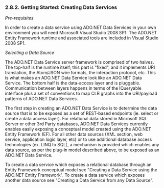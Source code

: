 <div id="installusadogetstart" class="section">

<div class="titlepage">

<div>

<div>

### 2.8.2. Getting Started: Creating Data Services

</div>

</div>

</div>

<span class="emphasis">*Pre-requisites*</span>

In order to create a data service using ADO.NET Data Services in your
own environment you will need Microsoft Visual Studio 2008 SP1. The
ADO.NET Entity Framework runtime and associated tools are included in
Visual Studio 2008 SP1.

<span class="emphasis">*Selecting a Data Source*</span>

The ADO.NET Data Service server framework is comprised of two halves.
The top-half is the runtime itself; this part is "fixed", and it
implements URI translation, the Atom/JSON wire formats, the interaction
protocol, etc. This is what makes an ADO.NET Data Service look like an
ADO.NET Data Service. The bottom half is the data-access layer and is
pluggable. Communication between layers happens in terms of the
IQueryable interface plus a set of conventions to map CLR graphs into
the URI/payload patterns of ADO.NET Data Services.

The first step in creating an ADO.NET Data Service is to determine the
data source that is to be exposed as a set of REST-based endpoints (ie.
select or create a data access layer). For relational data stored in
Microsoft SQL Server or other 3rd Party databases, ADO.NET Data Services
currently enables easily exposing a conceptual model created using the
ADO.NET Entity Framework (EF). For all other data sources (XML section,
web service, application logic layer, etc) or to use additional database
access technologies (ex. LINQ to SQL), a mechanism is provided which
enables any data source, as per the plug-in model described above, to be
exposed as an ADO.NET Data Service.

To create a data service which exposes a relational database through an
Entity Framework conceptual model see "Creating a Data Service using the
ADO.NET Entity Framework". To create a data service which exposes
another data source see "Creating a Data Service from any Data Source".

</div>
